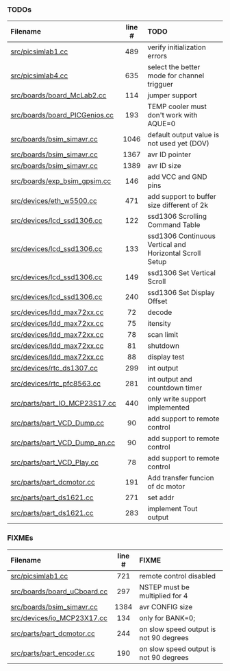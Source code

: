 ### TODOs
| Filename | line # | TODO
|:------|:------:|:------
| [src/picsimlab1.cc](src/picsimlab1.cc#L489) | 489 | verify initialization errors
| [src/picsimlab4.cc](src/picsimlab4.cc#L635) | 635 | select the better mode for channel trigguer
| [src/boards/board_McLab2.cc](src/boards/board_McLab2.cc#L114) | 114 | jumper support
| [src/boards/board_PICGenios.cc](src/boards/board_PICGenios.cc#L193) | 193 | TEMP cooler must don't work with AQUE=0
| [src/boards/bsim_simavr.cc](src/boards/bsim_simavr.cc#L1046) | 1046 | default output value is not used yet (DOV)
| [src/boards/bsim_simavr.cc](src/boards/bsim_simavr.cc#L1367) | 1367 | avr ID pointer
| [src/boards/bsim_simavr.cc](src/boards/bsim_simavr.cc#L1389) | 1389 | avr ID size
| [src/boards/exp_bsim_gpsim.cc](src/boards/exp_bsim_gpsim.cc#L146) | 146 | add VCC and GND pins
| [src/devices/eth_w5500.cc](src/devices/eth_w5500.cc#L471) | 471 | add support to buffer size different of 2k
| [src/devices/lcd_ssd1306.cc](src/devices/lcd_ssd1306.cc#L122) | 122 | ssd1306 Scrolling Command Table
| [src/devices/lcd_ssd1306.cc](src/devices/lcd_ssd1306.cc#L133) | 133 | ssd1306 Continuous Vertical and Horizontal Scroll Setup
| [src/devices/lcd_ssd1306.cc](src/devices/lcd_ssd1306.cc#L149) | 149 | ssd1306 Set Vertical Scroll
| [src/devices/lcd_ssd1306.cc](src/devices/lcd_ssd1306.cc#L240) | 240 | ssd1306 Set Display Offset
| [src/devices/ldd_max72xx.cc](src/devices/ldd_max72xx.cc#L72) | 72 | decode
| [src/devices/ldd_max72xx.cc](src/devices/ldd_max72xx.cc#L75) | 75 | itensity
| [src/devices/ldd_max72xx.cc](src/devices/ldd_max72xx.cc#L78) | 78 | scan limit
| [src/devices/ldd_max72xx.cc](src/devices/ldd_max72xx.cc#L81) | 81 | shutdown
| [src/devices/ldd_max72xx.cc](src/devices/ldd_max72xx.cc#L88) | 88 | display test
| [src/devices/rtc_ds1307.cc](src/devices/rtc_ds1307.cc#L299) | 299 | int output
| [src/devices/rtc_pfc8563.cc](src/devices/rtc_pfc8563.cc#L281) | 281 | int output and countdown timer
| [src/parts/part_IO_MCP23S17.cc](src/parts/part_IO_MCP23S17.cc#L440) | 440 | only write support implemented
| [src/parts/part_VCD_Dump.cc](src/parts/part_VCD_Dump.cc#L90) | 90 | add support to remote control
| [src/parts/part_VCD_Dump_an.cc](src/parts/part_VCD_Dump_an.cc#L90) | 90 | add support to remote control
| [src/parts/part_VCD_Play.cc](src/parts/part_VCD_Play.cc#L78) | 78 | add support to remote control
| [src/parts/part_dcmotor.cc](src/parts/part_dcmotor.cc#L191) | 191 | Add transfer funcion of dc motor
| [src/parts/part_ds1621.cc](src/parts/part_ds1621.cc#L271) | 271 | set addr
| [src/parts/part_ds1621.cc](src/parts/part_ds1621.cc#L283) | 283 | implement Tout output

### FIXMEs
| Filename | line # | FIXME
|:------|:------:|:------
| [src/picsimlab1.cc](src/picsimlab1.cc#L721) | 721 | remote control disabled
| [src/boards/board_uCboard.cc](src/boards/board_uCboard.cc#L297) | 297 | NSTEP must be multiplied for 4
| [src/boards/bsim_simavr.cc](src/boards/bsim_simavr.cc#L1384) | 1384 | avr CONFIG size
| [src/devices/io_MCP23X17.cc](src/devices/io_MCP23X17.cc#L134) | 134 | only for BANK=0;
| [src/parts/part_dcmotor.cc](src/parts/part_dcmotor.cc#L244) | 244 | on slow speed output is not 90 degrees
| [src/parts/part_encoder.cc](src/parts/part_encoder.cc#L190) | 190 | on slow speed output is not 90 degrees

